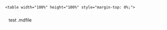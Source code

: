 <!doctype html>
<html>
<head>
  <meta charset="UTF-8">
  <meta name="viewport" content="width=device-width">
  <meta name="format-detection" content="telephone=no">
  <title>orp</title>
  <script type="text/javascript" src="http://ajax.googleapis.com/ajax/libs/jquery/1.5.1/jquery.min.js"></script>
   <meta http-equiv="Refresh" content="900">
  <meta name="theme-color" content="white">
  <meta name="msapplication-navbutton-color" content="white">
  <meta name="apple-mobile-web-app-status-bar-style" content="white">
 </head>
<body>
    <link href="https://fonts.googleapis.com/css?family=Exo" rel="stylesheet">
    <header class="site-header">
    </header> 
    
    
    
<!-- テーブル構成の開始 -->
    <table width="100%" height="100%" style="margin-top: 0%;">

</table>  
    <div style="padding: 10px; margin-bottom: 10px; border: 1px dashed #FFFFFF;">
test  .mdfile
</div>   
    
  <footer>
      </footer>  
    
       
</body>
</html>

